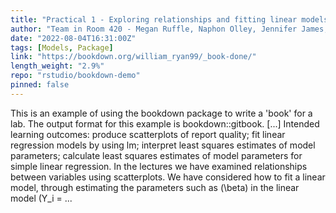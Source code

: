 ```yaml
---
title: "Practical 1 - Exploring relationships and fitting linear models"
author: "Team in Room 420 - Megan Ruffle, Naphon Olley, Jennifer James, William Ryan"
date: "2022-08-04T16:31:00Z"
tags: [Models, Package]
link: "https://bookdown.org/william_ryan99/_book-done/"
length_weight: "2.9%"
repo: "rstudio/bookdown-demo"
pinned: false
---
```


This is an example of using the bookdown package to write a 'book' for a lab. The output format for this example is bookdown::gitbook. [...] Intended learning outcomes: produce scatterplots of report quality; fit linear regression models by using lm; interpret least squares estimates of model parameters; calculate least squares estimates of model parameters for simple linear regression. In the lectures we have examined relationships between variables using scatterplots. We have considered
how to fit a linear model, through estimating the parameters such as \(\beta\) in the linear model \(Y_i = ...
